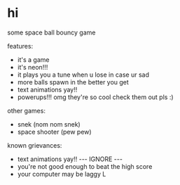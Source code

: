 # hi

some space ball bouncy game

features:
- it's a game
- it's neon!!!
- it plays you a tune when u lose in case ur sad
- more balls spawn in the better you get
- text animations yay!!
- powerups!!! omg they're so cool check them out pls :)

other games:
- snek (nom nom snek)
- space shooter (pew pew)

known grievances:
- text animations yay!! --- IGNORE ---
- you're not good enough to beat the high score
- your computer may be laggy L
